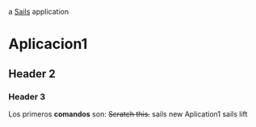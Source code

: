a [Sails](http://sailsjs.org) application
# Aplicacion1
## Header 2
### Header 3
 Los primeros **comandos** son:
~~Scratch this.~~
sails new Aplication1
sails lift
